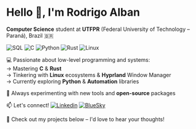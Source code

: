 # Hello 👋, I'm Rodrigo Alban

**Computer Science** student at **UTFPR** (Federal University of Technology – Paraná), Brazil 🇧🇷

![SQL](https://img.icons8.com/?size=32&id=J6KcaRLsTgpZ&format=png&color=000000) ![C](https://img.icons8.com/?size=32&id=40670&format=png&color=000000) ![Python](https://img.icons8.com/?size=32&id=13441&format=png&color=000000) ![Rust](https://img.icons8.com/?size=32&id=t7vIvDXazOGO&format=png&color=000000) ![Linux](https://img.icons8.com/?size=32&id=fG5Tnj4ARIoI&format=png&color=000000)

💻 Passionate about low-level programming and systems:  
→ Mastering **C** & **Rust**  
→ Tinkering with **Linux** ecosystems & **Hyprland** Window Manager  
→ Currently exploring **Python** & **Automation** libraries

🌱 Always experimenting with new tools and **open-source** packages  

📫 Let's connect! [![Linkedin](https://img.icons8.com/?size=24&id=xuvGCOXi8Wyg&format=png&color=000000)](https://www.linkedin.com/in/rodrigo-alban-54910120a/) [![BlueSky](https://img.icons8.com/?size=24&id=3ovMFy5JDSWq&format=png&color=000000)](https://bsky.app/profile/rodrigoalban.bsky.social)


📌 Check out my projects below – I'd love to hear your thoughts!

